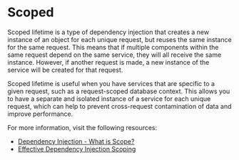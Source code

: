 # Scoped

Scoped lifetime is a type of dependency injection that creates a new instance of an object for each unique request, but reuses the same instance for the same request. This means that if multiple components within the same request depend on the same service, they will all receive the same instance. However, if another request is made, a new instance of the service will be created for that request.

Scoped lifetime is useful when you have services that are specific to a given request, such as a request-scoped database context. This allows you to have a separate and isolated instance of a service for each unique request, which can help to prevent cross-request contamination of data and improve performance.

For more information, visit the following resources:

- [Dependency Injection - What is Scope?](https://javaranch.com/journal/2008/10/dependency-injection-what-is-scope.html)
- [Effective Dependency Injection Scoping](https://medium.com/android-news/effective-dependency-injection-scoping-4bac813d4491)